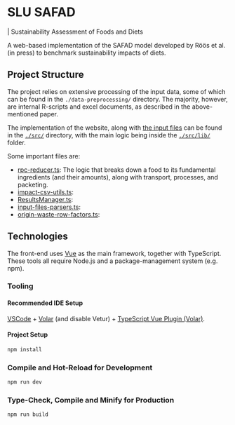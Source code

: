 # SLU SAFAD

| Sustainability Assessment of Foods and Diets

A web-based implementation of the SAFAD model developed by Röös et al. (in
press) to benchmark sustainability impacts of diets.

## Project Structure

The project relies on extensive processing of the input data, some of which can
be found in the `./data-preprocessing/` directory. The majority, however, are
internal R-scripts and excel documents, as described in the above-mentioned
paper.

The implementation of the website, along with [the input
files](./src/default-input-files/) can be found in the [`./src/`](./src/)
directory, with the main logic being inside the [`./src/lib/`](./src/lib)
folder.

Some important files are:

- [rpc-reducer.ts](./src/lib/rpc-reducer.ts): The logic that breaks down a food
to its fundamental ingredients (and their amounts), along with transport,
processes, and packeting.
- [impact-csv-utils.ts](./src/lib/impacts-csv-utils.ts):
- [ResultsManager.ts](./src/lib/ResultsManager.ts):
- [input-files-parsers.ts](./src/lib/input-files-parsers.ts):
- [origin-waste-row-factors.ts](./src/lib/origin-waste-row-factors.ts):

## Technologies

The front-end uses [Vue](vuejs.org/) as the main framework, together with
TypeScript. These tools all require Node.js and a package-management system
(e.g. npm).

### Tooling

#### Recommended IDE Setup

[VSCode](https://code.visualstudio.com/) +
[Volar](https://marketplace.visualstudio.com/items?itemName=Vue.volar) (and
disable Vetur) + [TypeScript Vue Plugin
(Volar)](https://marketplace.visualstudio.com/items?itemName=Vue.vscode-typescript-vue-plugin).

#### Project Setup

```sh
npm install
```

### Compile and Hot-Reload for Development

```sh
npm run dev
```

### Type-Check, Compile and Minify for Production

```sh
npm run build
```


